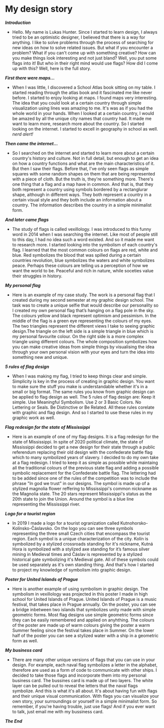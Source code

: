 
# My design story

***Introduction***

* Hello. My name is Lukas Hunter. Since I started to learn design, I always tried to be an optimistic designer, I believed that there is a way for anything. I like to solve problems through the process of searching for new ideas on how to solve related issues. But what if you encounter a problem? What if you can't come up with something creative? How can you make things look interesting and not just bland? Well, you put some flags into it! But who in their right mind would use flags? How did I come up with this? Well, here is the full story.

***First there were maps...***

* When I was little, I discovered a School Atlas book sitting on my table. I started reading through the atlas book and it fascinated me like never before. I started to enjoy looking at maps. I found maps very interesting. The idea that you could look at a certain country through simple visualization using lines was amazing to me. It's was as if you had the whole world in your hands. When I looked at a certain country, I would be amazed by all the unique city names that country had. It made me want to learn more, research more about the country. So I started looking on the internet. I started to excell in geography in school as well. *nerd alert!* 

***Then came the internet...***

* So I searched on the internet and started to learn more about a certain country's history and culture. Not in full detail, but enough to get an idea on how a country functions and what are the main characteristics of it. But then I saw their flags. Before that, I've only seen flags as simple squares with some random shapes on them that are being represented with a piece of cloth. But the truth is, they're something more. There's one thing that a flag and a map have in common. And that is, that they both represent a country using symbols bordered by a rectanglurar shape, although in different ways. They both represent a country in a certain visual style and they both include an information about a country. The information describes the country in a simple minimalist form. 

***And later came flags***

* The study of flags is called vexillology. I was introduced to this funny word in 2014 when I was searching the internet. Like most of people still to this day, I had no idea such a word existed. And so it made me want to research more. I started looking into the symbolism of each country's flag. I learned that the most common colours on flags are red, white and blue. Red symbolizes the blood that was spilled during a certain countries revolution, blue symbolizes the waters and white symbolizes peace. Perhaps these colours are telling us a perception of how we want the world to be. Peaceful and rich in nature, while soceties value their struggles in history. 

***My personal flag***

* Here is an example of my case study. The work is a personal flag that I created during my second semester at my graphic design school. The task was to create a unique selfie that would describe our personality so I created my own personal flag that’s hanging on a flag pole in the sky. The colours yellow and black represent optimism and pessimism. In the middle of the flag is a green eye representing the colours of my eyes. The two triangles represent the different views I take to seeing graphic design.The triangle on the left side is a simple triangle in blue which is my personal favourite colour. On the right side is a more complex triangle using different colours. The whole composition symbolizes how you can make creative ideas from simple things by visualising the idea through your own personal vision with your eyes and turn the idea into something new and unique.

***5 rules of flag design***

* When I was making my flag, I tried to keep things clear and simple. Simplicity is key in the process of creating in graphic design. You want to make sure the stuff you make is understandable whether it's in a small or big format. The same rules you know from graphic design can be applied to flag design as well. The 5 rules of flag design are: Keep it simple. Use Meaningful Symbolism. Use 2 or 3 Basic Colors. No Lettering or Seals. Be Distinctive or Be Related. All these rules corelate with graphic and flag design. And so I started to use these rules in my graphic work as well. 

***Flag redesign for the state of Mississippi***

* Here is an example of one of my flag designs. It is a flag redesign for the state of Mississippi. In spite of 2020 political climate, the state of Mississippi decided to get a new design for their state through a public referendum replacing their old design with the confederate battle flag which to many symbolized years of slavery. I decided to do my own take at a flag redesign. I tried to keep it as simple as possible while maintaing all the traditional colours of the previous state flag and adding a possible symbolic replacement for the Confederate battle flag. The lettering had to be added since one of the rules of the competition was to include the phrase "In god we trust" in our designs. The symbol is made up of a stylized magnolia flower reffering to Mississippi's common nickname as the Magnolia state. The 20 stars represent Mississippi's status as the 20th state to join the Union. Around the symbol is a blue line representing the Mississippi river. 

***Logo for a tourist region***

* In 2019 I made a logo for a tourist ogranization called Kutnohorsko-Kolínsko-Čáslavsko. On the logo you can see three symbols representing the three small Czech cities that encompass the tourist region. Each symbol is a unique characterization of the city. Kolín is symbolized by a stylized crossroads standing for it's nickname, Kutná Hora is symbolized with a stylized axe standing for it’s famous silver mining in Medieval times and Čáslav is represented by a stylized historical gate symbolizing it's Medieval gate. All of these symbols could be used separately as it's own standing thing. And that's how I started to project my knowledge of symbolism into graphic design. 

***Poster for United Islands of Prague***

* Here is another example of using symbolism in graphic design. The symbolism in vexillology was projected in this poster I made in high school for United Islands of Prague. United Islands of Prague is a music festival, that takes place in Prague annually. On the poster, you can see a bridge inbetween two islands that symbolizes unity made with simple geometric forms. Most flag designs use simple geometric forms since they can be easily remembered and applied on anyhthing. The colours of the poster are made up of warm colours giving the poster a warm Summer feeling since the festival takes place in Summer. On the lower half of the poster you can see a stylized water with a ship in a geometric form as well. 

***My business card***

* There are many other unique versions of flags that you can use in your design. For example, each naval flag symbolizes a letter in the alphabet, therefore are used as a form of code to communicate with other ships. I decided to take those flags and incorporate them into my personal business card. The bussines card is made up of two layers. The white layer can be pulled out to reveal the letters that the naval flags symbolize. And this is what it's all about. It's about having fun with flags and their unique visual communication. With flags you can visualize your own story, your surroundings or yourself in a simple minimalist form. So remember, if you're having trouble, just use flags! And if you ever want to talk, just email me with my bussiness card. 

***The End***






